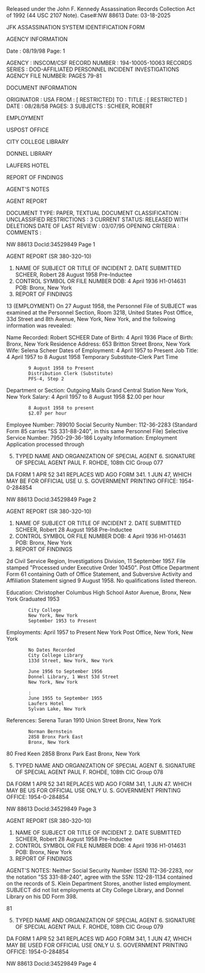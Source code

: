 Released under the John F. Kennedy
Assassination Records Collection Act of
1992 (44 USC 2107 Note). Case#:NW
88613 Date: 03-18-2025

JFK ASSASSINATION SYSTEM
IDENTIFICATION FORM

AGENCY INFORMATION

Date : 08/19/98
Page: 1

AGENCY : INSCOM/CSF
RECORD NUMBER : 194-10005-10063
RECORDS SERIES : DOD-AFFILIATED PERSONNEL INCIDENT INVESTIGATIONS
AGENCY FILE NUMBER: PAGES 79-81

DOCUMENT INFORMATION

ORIGINATOR : USA
FROM : [ RESTRICTED]
TO :
TITLE : [ RESTRICTED ]
DATE : 08/28/58
PAGES: 3
SUBJECTS : SCHEER, ROBERT

EMPLOYMENT

USPOST OFFICE

CITY COLLEGE LIBRARY

DONNEL LIBRARY

LAUFERS HOTEL

REPORT OF FINDINGS

AGENT'S NOTES

AGENT REPORT

DOCUMENT TYPE: PAPER, TEXTUAL DOCUMENT
CLASSIFICATION : UNCLASSIFIED
RESTRICTIONS : 3
CURRENT STATUS: RELEASED WITH DELETIONS
DATE OF LAST REVIEW : 03/07/95
OPENING CRITERIA :
COMMENTS :

NW 88613 Docld:34529849 Page 1

AGENT REPORT
(SR 380-320-10)

1. NAME OF SUBJECT OR TITLE OF INCIDENT	2. DATE SUBMITTED
SCHEER, Robert	28 August 1958
Pre-Inductee
3. CONTROL SYMBOL OR FILE NUMBER
DOB: 4 April 1936	H1-014631
POB: Bronx, New York
4. REPORT OF FINDINGS

13 (EMPLOYMENT) On 27 August 1958, the Personnel File of SUBJECT was examined
at the Personnel Section, Room 3218, United States Post Office, 33d Street and
8th Avenue, New York, New York, and the following information was revealed:

Name Recorded:	Robert SCHEER
Date of Birth:	4 April 1936
Place of Birth:	Bronx, New York
Residence Address:	653 Britton Street
			Bronx, New York
Wife:	Selena Scheer
Dates of Employment:	4 April 1957 to Present
Job Title:	4 April 1957 to 8 August 1958
			Temporary Substitute-Clerk
			Part Time

			9 August 1958 to Present
			Distribution Clerk (Substitute)
			PFS-4, Step 2
Department or Section:	Outgoing Mails
			Grand Central Station
			New York, New York
Salary:	4 April 1957 to 8 August 1958
			$2.00 per hour

			8 August 1958 to present
			$2.07 per hour
Employee Number:	789010
Social Security Number:	112-36-2283 (Standard Form 85 carries
			"SS 331-88-240", in this same Personnel
			File)
Selective Service Number:	7950-29-36-186
Loyalty Information:	Employment Application processed through

5. TYPED NAME AND ORGANIZATION OF SPECIAL AGENT	6. SIGNATURE OF SPECIAL AGENT
PAUL F. ROHDE, 108th CIC Group
077

DA
FORM
1 APR 52	341
REPLACES WD AGO FORM 341. 1 JUN 47, WHICH MAY BE
FOR OFFICIAL USE
U. S. GOVERNMENT PRINTING OFFICE: 1954-0-284854

NW 88613 Docld:34529849 Page 2

AGENT REPORT
(SR 380-320-10)

1. NAME OF SUBJECT OR TITLE OF INCIDENT	2. DATE SUBMITTED
SCHEER, Robert	28 August 1958
Pre-Inductee
3. CONTROL SYMBOL OR FILE NUMBER
DOB: 4 April 1936	H1-014631
POB: Bronx, New York
4. REPORT OF FINDINGS

2d Civil Service Region, Investigations
Division, 11 September 1957. File stamped
"Processed under Executive Order 10450".
Post Office Department Form 61 containing
Oath of Office Statement, and Subversive
Activity and Affiliation Statement signed
9 August 1958. No qualifications listed
thereon.

Education:	Christopher Columbus High School
			Astor Avenue, Bronx, New York
			Graduated 1953

			City College
			New York, New York
			September 1953 to Present

Employments:	April 1957 to Present
			New York Post Office, New York, New York

			No Dates Recorded
			City College Library
			133d Street, New York, New York

			June 1956 to September 1956
			Donnel Library, 1 West 53d Street
			New York, New York

			:
			June 1955 to September 1955
			Laufers Hotel
			Sylvan Lake, New York
References:	Serena Turan
			1910 Union Street
			Bronx, New York

			Norman Bernstein
			2858 Bronx Park East
			Bronx, New York

80
			Fred Keen
			2858 Bronx Park East
			Bronx, New York

5. TYPED NAME AND ORGANIZATION OF SPECIAL AGENT	6. SIGNATURE OF SPECIAL AGENT
PAUL F. ROHDE, 108th CIC Group
078

DA
FORM
1 APR 52	341
REPLACES WD AGO FORM 341, 1 JUN 47. WHICH MAY BE US
FOR OFFICIAL USE ONLY
U. S. GOVERNMENT PRINTING OFFICE: 1954-0-284854

NW 88613 Docld:34529849 Page 3

AGENT REPORT
(SR 380-320-10)

1. NAME OF SUBJECT OR TITLE OF INCIDENT	2. DATE SUBMITTED
SCHEER, Robert	28 August 1958
Pre-Inductee
3. CONTROL SYMBOL OR FILE NUMBER
DOB: 4 April 1936	H1-014631
POB: Bronx, New York
4. REPORT OF FINDINGS

AGENT'S NOTES: Neither Social Security Number (SSN) 112-36-2283, nor the
notation "SS 331-88-240", agree with the SSN: 112-28-1134 contained on the records
of S. Klein Department Stores, another listed employment. SUBJECT did not list
employments at City College Library, and Donnel Library on his DD Form 398.

81

5. TYPED NAME AND ORGANIZATION OF SPECIAL AGENT	6. SIGNATURE OF SPECIAL AGENT
PAUL F. ROHDE, 108th CIC Group
079

DA
FORM
1 APR 52	341
REPLACES WD AGO FORM 341, 1 JUN 47, WHICH MAY BE USED
FOR OFFICIAL USE ONLY
U. S. GOVERNMENT PRINTING OFFICE: 1954-0-284854

NW 88613 Docld:34529849 Page 4
